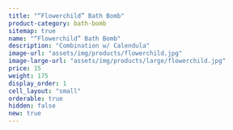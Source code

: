 ```yaml
---
title: "“Flowerchild” Bath Bomb"
product-category: bath-bomb
sitemap: true
name: "“Flowerchild” Bath Bomb"
description: "Combination w/ Calendula"
image-url: "assets/img/products/flowerchild.jpg"
image-large-url: "assets/img/products/large/flowerchild.jpg"
price: 15
weight: 175
display_order: 1
cell_layout: "small"
orderable: true
hidden: false
new: true
---
```


